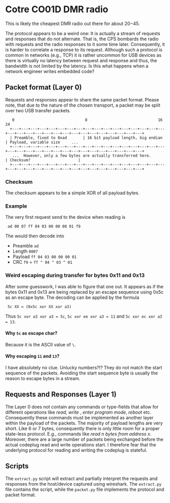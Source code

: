 # Cotre CO01D DMR radio
This is likely the cheapest DMR radio out there for about $20-$45. 

The protocol appears to be a weird one: It is actually a stream of requests and responses that do not alternate. That is, the CPS bombards the radio with requests and the radio responses to it some time later. Consequently, it is harder to correlate a response to its request. Although such a protocol is common in networks (e.g., TCP) it is rather uncommon for USB devices as there is virtually no latency between request and response and thus, the bandwidth is not limited by the latency. Is this what happens when a network engineer writes embedded code?

## Packet format (Layer 0)
Requests and responses appear to share the same packet format. Please note, that due to the nature of the chosen transport, a packet may be split over two USB transfer packets. 

```
   0                               8                               16                              24
  +---+---+---+---+---+---+---+---+---+---+---+---+---+---+---+---+---+---+---+---+---+---+---+---+---+---+---+---+---+---+---+---+
  | Preamble, fixed to 0xad       | 16 bit payload length, big endian                             | Payload, variable size     ... 
  +---+---+---+---+---+---+---+---+---+---+---+---+---+---+---+---+---+---+---+---+---+---+---+---+---+---+---+---+---+---+---+---+
   ...  However, only a few bytes are actually transferred here.                                  | Checksum?                     |
  +---+---+---+---+---+---+---+---+---+---+---+---+---+---+---+---+---+---+---+---+---+---+---+---+---+---+---+---+---+---+---+---+
```
### Checksum
The checksum appears to be a simple XOR of all payload bytes.

### Example
The very first request send to the device when reading is 
```
 ad 00 07 ff 04 03 00 00 00 01 f9
```
The would then decode into 
  * Preamble `ad` 
  * Length `0007`
  * Payload `ff 04 03 00 00 00 01`
  * CRC `f9` = `ff ^ 04 ^ 03 ^ 01`


### Weird escaping during transfer for bytes 0x11 and 0x13
After some guesswork, I was able to figure that one out. It appears as if the bytes 0x11 and 0x13 are being replaced by an escape sequence using 0x5c as an escape byte. The decoding can be applied by the formula
```
 5c XX = (0x5c xor XX xor a3)
```
Thus `5c xor a3 xor a3 = 5c`, `5c xor ee xor a3 = 11` and `5c xor ec xor a3 = 13`. 

#### Why `5c` as escape char? 
Because it is the ASCII value of `\`.

#### Why escaping `11` and `13`?
I have absolutely no clue. Unlucky numbers?!? They do not match the start sequence of the packets. Avoiding the start sequence byte is usually the reason to escape bytes in a stream. 


## Requests and Responses (Layer 1)
The Layer 0 does not contain any commands or type-fields that allow for different operations like *read*, *write* , *enter program mode*, *reboot* etc. Consequently these commands must be 
implemented as another layer within the payload of the packets. The majority of payload lengths are very short. Like 6 or 7 bytes, consequently there is only little room for a proper state-less protocol. E.g., commands like *read n bytes from address x*. Moreover, there are a large number of packets being exchanged before the actual codeplug read and write operations start. I therefore fear that the underlying protocol for reading and writing the codeplug is stateful. 

## Scripts
The `extract.py` script will extract and partially interpret the requests and responses from the host/device captured using wireshark. The `extract.py` file contains the script, while the `packet.py` file implements the protocol and packet format.
